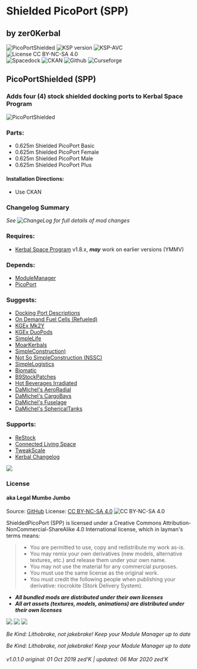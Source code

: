 <!-- Readme.md v1.0.0.2
Shielded PicoPort (SPP)
created: 01 Oct 19
updated: 2020 03 06 -->
<!-- # KerbGuise Experimental engineering (KGEx)
#### Brings you: -->
<!-- Download on SpaceDock or Github or Curseforge. Also available on CKAN. -->

# Shielded PicoPort (SPP)
## by zer0Kerbal

![PicoPortShielded](https://img.shields.io/github/v/release/zer0Kerbal/ShieldedPicoPort?include_prereleases-red?style=plastic) ![KSP version](https://img.shields.io/endpoint?url=https://raw.githubusercontent.com/zer0Kerbal/DockingPortDescriptions/master/json/ksp.json?style=plastic) ![KSP-AVC](https://img.shields.io/badge/KSP-AVC--supported-brightgreen.svg?style=plastic) ![License CC BY-NC-SA 4.0](https://img.shields.io/badge/license-CC%20BY--NC--SA%204.0-lightgrey?style=plastic)  
![Spacedock](https://img.shields.io/badge/SpaceDock-listed-blue.svg?style=plastic) ![CKAN](https://img.shields.io/badge/CKAN-Indexed-blue.svg?style=plastic) ![Github](https://img.shields.io/badge/Github-Indexed-blue.svg?style=plastic) ![Curseforge](https://img.shields.io/badge/CurseForge-listed-blue.svg?style=plastic)

## PicoPortShielded (SPP)
### Adds four  (4) stock shielded docking ports to Kerbal Space Program

![PicoPortShielded](https://i.postimg.cc/25yWTZDG/Re-Stock-01-500x500.png)

### Parts:
- 0.625m Shielded PicoPort Basic
- 0.625m Shielded PicoPort Female
- 0.625m Shielded PicoPort Male
- 0.625m Shielded PicoPort Plus

#### Installation Directions:
- Use CKAN

### Changelog Summary
*See ![ChangeLog](https://github.com/zer0Kerbal/ShieldedPicoPort/Changelog.cfg) for full details of mod changes*

### Requires:
- [Kerbal Space Program](https://kerbalspaceprogram.com) v1.8.x, ***may*** work on earlier versions (YMMV)

### Depends:
- [ModuleManager](http://forum.kerbalspaceprogram.com/index.php?/topic/50533-*)
- [PicoPort](https://forum.kerbalspaceprogram.com/index.php?/topic/190319-*)

### Suggests:
- [Docking Port Descriptions](https://github.com/zer0Kerbal/KGEx/MM-Patches/DockingPortDescriptions)
- [On Demand Fuel Cells (Refueled)](https://forum.kerbalspaceprogram.com/index.php?/topic/187625-*)
- [KGEx Mk2Y](https://forum.kerbalspaceprogram.com/index.php?/topic/192095-*)
- [KGEx DuoPods](https://forum.kerbalspaceprogram.com/index.php?/topic/192094-*)
- [SimpleLife](https://forum.kerbalspaceprogram.com/index.php?/topic/191526-*)
- [MoarKerbals](https://forum.kerbalspaceprogram.com/index.php?/topic/191525-*)
- [SimpleConstruction)](https://forum.kerbalspaceprogram.com/index.php?/topic/191424-ksp-*)
- [Not So SimpleConstruction (NSSC)](https://forum.kerbalspaceprogram.com/index.php?/topic/191504-*)
- [SimpleLogistics](https://forum.kerbalspaceprogram.com/index.php?/topic/191045-*/)
- [Biomatic](https://forum.kerbalspaceprogram.com/index.php?/topic/191426-*)
- [B9StockPatches](https://forum.kerbalspaceprogram.com/index.php?/topic/190870-*)
- [Hot Beverages Irradiated](https://github.com/zer0Kerbal/HotBeverageIrradiated)
- [DaMichel's AeroRadial](https://spacedock.info/mod/2338)
- [DaMichel's CargoBays](https://spacedock.info/mod/2339)
- [DaMichel's Fuselage](https://spacedock.info/mod/2340)
- [DaMichel's SphericalTanks](https://spacedock.info/mod/2342)

### Supports:
- [ReStock](https://forum.kerbalspaceprogram.com/index.php?/topic/182679-*)
- [Connected Living Space](http://forum.kerbalspaceprogram.com/index.php?/topic/109972-*)
- [TweakScale](https://forum.kerbalspaceprogram.com/index.php?/topic/179030-*)
- [Kerbal Changelog](https://forum.kerbalspaceprogram.com/index.php?/topic/179207-*)


<a href="https://forum.kerbalspaceprogram.com/index.php?/topic/83212-*" target="_blank"><img src="https://i.imgur.com/YdYfStN.jpg"/></a>

### License
#### aka Legal Mumbo Jumbo
Source: [GitHub](https://github.com/zer0Kerbal/DockingPortDescriptions)
License: [CC BY-NC-SA 4.0](https://creativecommons.org/licenses/by-nc-sa/4.0/) ![CC BY-NC-SA 4.0](https://licensebuttons.net/i/l/by-nc-sa/transparent/33/66/99/88x31.png "CC BY-NC-SA 4.0")<br>

ShieldedPicoPort (SPP) is licensed under a Creative Commons Attribution-NonCommercial-ShareAlike 4.0 International license, which in layman's terms means:
> * You are permitted to use, copy and redistribute my work as-is.
> * You may remix your own derivatives (new models, alternative textures, etc.) and release them under your own name.
> * You may not use the material for any commercial purposes.
> * You must use the same license as the original work.
> * You must credit the following people when publishing your derivative: riocrokite (Stork Delivery System).

- ***All bundled mods are distributed under their own licenses***<br>
- ***All art assets (textures, models, animations) are distributed under their own licenses*** 

<a href="https://github.com/zer0Kerbal/ShieldedPicoPort/releases/latest" target="_blank"><img src="https://i.imgur.com/RE4Ppr9.png"/></a>
<a href="https://spacedock.info/mod/2245" target="_blank"><img src="https://i.imgur.com/m0a7tn2.png"/></a>
<a href="https://www.curseforge.com/kerbal/ksp-mods/spp" target="_blank"><img src="https://i.postimg.cc/RZNyB5vP/Download-On-Curse.png"/></a>  

 *Be Kind: Lithobrake, not jakebrake! Keep your Module Manager up to date*

 *Be Kind: Lithobrake, not jakebrake! Keep your Module Manager up to date*

 ###### v1.0.1.0 original: 01 Oct 2019 zed'K | updated: 06 Mar 2020 zed'K
<!--
CC BY-NC-SA-4.0
zer0Kerbal-->
